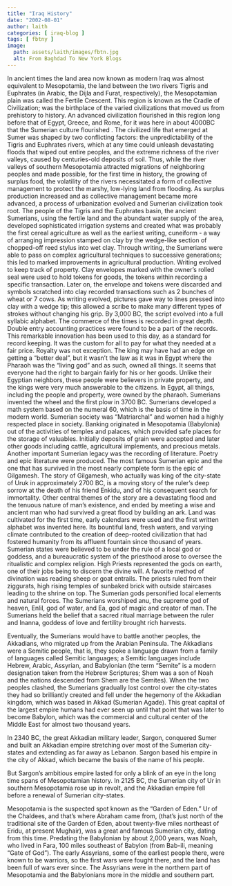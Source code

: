 ```yaml
---
title: "Iraq History"
date: "2002-08-01"
author: laith
categories: [ iraq-blog ]
tags: [ fbtny ]
image:
  path: assets/laith/images/fbtn.jpg
  alt: From Baghdad To New York Blogs
---
```


In ancient times the land area now known as modern Iraq was almost equivalent to Mesopotamia, the land between the two rivers Tigris and Euphrates (in Arabic, the Dijla and Furat, respectively), the Mesopotamian plain was called the Fertile Crescent. This region is known as the Cradle of Civilization; was the birthplace of the varied civilizations that moved us from prehistory to history. An advanced civilization flourished in this region long before that of Egypt, Greece, and Rome, for it was here in about 4000BC that the Sumerian culture flourished . The civilized life that emerged at Sumer was shaped by two conflicting factors: the unpredictability of the Tigris and Euphrates rivers, which at any time could unleash devastating floods that wiped out entire peoples, and the extreme richness of the river valleys, caused by centuries-old deposits of soil. Thus, while the river valleys of southern Mesopotamia attracted migrations of neighboring peoples and made possible, for the first time in history, the growing of surplus food, the volatility of the rivers necessitated a form of collective management to protect the marshy, low-lying land from flooding. As surplus production increased and as collective management became more advanced, a process of urbanization evolved and Sumerian civilization took root. The people of the Tigris and the Euphrates basin, the ancient Sumerians, using the fertile land and the abundant water supply of the area, developed sophisticated irrigation systems and created what was probably the first cereal agriculture as well as the earliest writing, cuneiform - a way of arranging impression stamped on clay by the wedge-like section of chopped-off reed stylus into wet clay. Through writing, the Sumerians were able to pass on complex agricultural techniques to successive generations; this led to marked improvements in agricultural production. Writing evolved to keep track of property. Clay envelopes marked with the owner’s rolled seal were used to hold tokens for goods, the tokens within recording a specific transaction. Later on, the envelope and tokens were discarded and symbols scratched into clay recorded transactions such as 2 bunches of wheat or 7 cows. As writing evolved, pictures gave way to lines pressed into clay with a wedge tip; this allowed a scribe to make many different types of strokes without changing his grip. By 3,000 BC, the script evolved into a full syllabic alphabet. The commerce of the times is recorded in great depth. Double entry accounting practices were found to be a part of the records. This remarkable innovation has been used to this day, as a standard for record keeping. It was the custom for all to pay for what they needed at a fair price. Royalty was not exception. The king may have had an edge on getting a “better deal”, but it wasn’t the law as it was in Egypt where the Pharaoh was the “living god” and as such, owned all things. It seems that everyone had the right to bargain fairly for his or her goods. Unlike their Egyptian neighbors, these people were believers in private property, and the kings were very much answerable to the citizens. In Egypt, all things, including the people and property, were owned by the pharaoh. Sumerians invented the wheel and the first plow in 3700 BC. Sumerians developed a math system based on the numeral 60, which is the basis of time in the modern world. Sumerian society was “Matriarchal” and women had a highly respected place in society. Banking originated in Mesopotamia (Babylonia) out of the activities of temples and palaces, which provided safe places for the storage of valuables. Initially deposits of grain were accepted and later other goods including cattle, agricultural implements, and precious metals. Another important Sumerian legacy was the recording of literature. Poetry and epic literature were produced. The most famous Sumerian epic and the one that has survived in the most nearly complete form is the epic of Gilgamesh. The story of Gilgamesh, who actually was king of the city-state of Uruk in approximately 2700 BC, is a moving story of the ruler’s deep sorrow at the death of his friend Enkidu, and of his consequent search for immortality. Other central themes of the story are a devastating flood and the tenuous nature of man’s existence, and ended by meeting a wise and ancient man who had survived a great flood by building an ark. Land was cultivated for the first time, early calendars were used and the first written alphabet was invented here. Its bountiful land, fresh waters, and varying climate contributed to the creation of deep-rooted civilization that had fostered humanity from its affluent fountain since thousand of years. Sumerian states were believed to be under the rule of a local god or goddess, and a bureaucratic system of the priesthood arose to oversee the ritualistic and complex religion. High Priests represented the gods on earth, one of their jobs being to discern the divine will. A favorite method of divination was reading sheep or goat entrails. The priests ruled from their ziggurats, high rising temples of sunbaked brick with outside staircases leading to the shrine on top. The Sumerian gods personified local elements and natural forces. The Sumerians worshiped anu, the supreme god of heaven, Enlil, god of water, and Ea, god of magic and creator of man. The Sumerians held the belief that a sacred ritual marriage between the ruler and Inanna, goddess of love and fertility brought rich harvests.

Eventually, the Sumerians would have to battle another peoples, the Akkadians, who migrated up from the Arabian Peninsula. The Akkadians were a Semitic people, that is, they spoke a language drawn from a family of languages called Semitic languages; a Semitic languages include Hebrew, Arabic, Assyrian, and Babylonian (the term “Semite” is a modern designation taken from the Hebrew Scriptures; Shem was a son of Noah and the nations descended from Shem are the Semites). When the two peoples clashed, the Sumerians gradually lost control over the city-states they had so brilliantly created and fell under the hegemony of the Akkadian kingdom, which was based in Akkad (Sumerian Agade). This great capital of the largest empire humans had ever seen up until that point that was later to become Babylon, which was the commercial and cultural center of the Middle East for almost two thousand years.

In 2340 BC, the great Akkadian military leader, Sargon, conquered Sumer and built an Akkadian empire stretching over most of the Sumerian city-states and extending as far away as Lebanon. Sargon based his empire in the city of Akkad, which became the basis of the name of his people.

But Sargon’s ambitious empire lasted for only a blink of an eye in the long time spans of Mesopotamian history. In 2125 BC, the Sumerian city of Ur in southern Mesopotamia rose up in revolt, and the Akkadian empire fell before a renewal of Sumerian city-states.

Mesopotamia is the suspected spot known as the “Garden of Eden.” Ur of the Chaldees, and that’s where Abraham came from, (that’s just north of the traditional site of the Garden of Eden, about twenty-five miles northeast of Eridu, at present Mughair), was a great and famous Sumerian city, dating from this time. Predating the Babylonian by about 2,000 years, was Noah, who lived in Fara, 100 miles southeast of Babylon (from Bab-ili, meaning “Gate of God”). The early Assyrians, some of the earliest people there, were known to be warriors, so the first wars were fought there, and the land has been full of wars ever since. The Assyrians were in the northern part of Mesopotamia and the Babylonians more in the middle and southern part.
